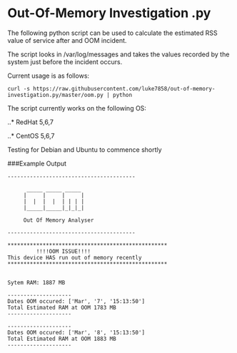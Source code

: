 # Out-Of-Memory Investigation .py


The following python script can be used to calculate the estimated RSS value of service after and OOM incident. 


The script looks in /var/log/messages and takes the values recorded by the system just before the incident occurs. 






Current usage is as follows:

```
curl -s https://raw.githubusercontent.com/luke7858/out-of-memory-investigation.py/master/oom.py | python
```

The script currently works on the following OS:

..* RedHat 5,6,7

..* CentOS 5,6,7

Testing for Debian and Ubuntu to commence shortly 



###Example Output

```
----------------------------------------

      _____ _____ _____ 
     |     |     |     |
     |  |  |  |  | | | |
     |_____|_____|_|_|_|

     Out Of Memory Analyser

----------------------------------------

**************************************************
         !!!!OOM ISSUE!!!!
This device HAS run out of memory recently
**************************************************


Sytem RAM: 1887 MB

--------------------
Dates OOM occured: ['Mar', '7', '15:13:50']
Total Estimated RAM at OOM 1783 MB
--------------------

--------------------
Dates OOM occured: ['Mar', '8', '15:13:50']
Total Estimated RAM at OOM 1883 MB
--------------------
```
